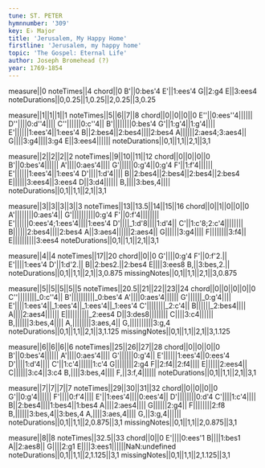 ```yaml
---
tune: ST. PETER
hymnnumber: '309'
key: E♭ Major
title: 'Jerusalem, My Happy Home'
firstline: 'Jerusalem, my happy home'
topic: 'The Gospel: Eternal Life'
author: Joseph Bromehead (?)
year: 1769-1854
---
```

measure||0
noteTimes||4
chord||0
B'||0:bes'4
E'||1:ees'4
G||2:g4
E||3:ees4
noteDurations||0,0.25||1,0.25||2,0.25||3,0.25

measure||1||1||1||1
noteTimes||5||6||7||8
chord||0||0||0||0
E''||0:ees''4||||||
D''||||0:d''4||||
C''||||||0:c''4||
B'||||||||0:bes'4
G'||1:g'4||1:g'4||||
E'||||||1:ees'4||1:ees'4
B||2:bes4||2:bes4||||2:bes4
A||||||2:aes4;3:aes4||
G||||3:g4||||3:g4
E||3:ees4||||||
noteDurations||0,1||1,1||2,1||3,1

measure||2||2||2||2
noteTimes||9||10||11||12
chord||0||0||0||0
B'||0:bes'4||||||
A'||||0:aes'4||||
G'||||||0:g'4||0:g'4
F'||1:f'4||||||
E'||||||1:ees'4||1:ees'4
D'||||1:d'4||||
B||2:bes4||2:bes4||2:bes4||2:bes4
E||||||3:ees4||3:ees4
D||3:d4||||||
B,||||3:bes,4||||
noteDurations||0,1||1,1||2,1||3,1

measure||3||3||3||3||3
noteTimes||13||13.5||14||15||16
chord||0||1||0||0||0
A'||||||||0:aes'4||
G'||||||||||0:g'4
F'||0:f'4||||||||
E'||||||0:ees'4;1:ees'4||||1:ees'4
D'||||_1:d'8||||1:d'4||
C'||1:c'8;2:c'4||||||||
B||||||2:bes4||||2:bes4
A||3:aes4||||||2:aes4||
G||||||3:g4||||
F||||||||3:f4||
E||||||||||3:ees4
noteDurations||0,1||1,1||2,1||3,1

measure||4||4
noteTimes||17||20
chord||0||0
G'||||0:g'4
F'||0:f'2.||
E'||||1:ees'4
D'||1:d'2.||
B||2:bes2.||2:bes4
E||||3:ees8
B,||3:bes,2.||
noteDurations||0,1||1,1||2,1||3,0.875
missingNotes||0,1||1,1||2,1||3,0.875

measure||5||5||5||5||5
noteTimes||20.5||21||22||23||24
chord||0||0||0||0||0
C''||||||||_0:c''4||
B'||||||||||_0:bes'4
A'||||0:aes'4||||||
G'||||||_0:g'4||||
E'||||1:ees'4||_1:ees'4||_1:ees'4||_1:ees'4
C'||||||||_2:c'4||
B||||||_2:bes4||||
A||||2:aes4||||||
E||||||||||_2:ees4
D||3:des8||||||||
C||||3:c4||||||
B,||||||3:bes,4||||
A,||||||||3:aes,4||
G,||||||||||3:g,4
noteDurations||0,1||1,1||2,1||3,1.125
missingNotes||0,1||1,1||2,1||3,1.125

measure||6||6||6||6
noteTimes||25||26||27||28
chord||0||0||0||0
B'||0:bes'4||||||
A'||||0:aes'4||||
G'||||||0:g'4||
E'||||||1:ees'4||0:ees'4
D'||||1:d'4||||
C'||1:c'4||||||1:c'4
G||||||||2:g4
F||2:f4||2:f4||||
E||||||2:ees4||
C||||||3:c4||3:c4
B,||||3:bes,4||||
F,||3:f,4||||||
noteDurations||0,1||1,1||2,1||3,1

measure||7||7||7||7
noteTimes||29||30||31||32
chord||0||0||0||0
G'||0:g'4||||||
F'||||0:f'4||||
E'||1:ees'4||||0:ees'4||
D'||||||||0:d'4
C'||||1:c'4||||
B||2:bes4||||1:bes4||1:bes4
A||||2:aes4||||
G||||||2:g4||
F||||||||2:f8
B,||||||3:bes,4||3:bes,4
A,||||3:aes,4||||
G,||3:g,4||||||
noteDurations||0,1||1,1||2,0.875||3,1
missingNotes||0,1||1,1||2,0.875||3,1

measure||8||8
noteTimes||32.5||33
chord||0||0
E'||||0:ees'1
B||||1:bes1
A||2:aes8||
G||||2:g1
E||||3:ees1||||||NaN:undefined
noteDurations||0,1||1,1||2,1.125||3,1
missingNotes||0,1||1,1||2,1.125||3,1


